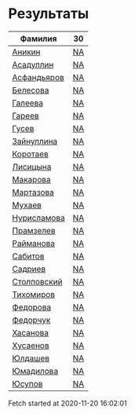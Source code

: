 # Результаты
Фамилия | 30
---|:---:
[Аникин](Аникин/README.md)  | [NA](Аникин/30.md)
[Асадуллин](Асадуллин/README.md)  | [NA](Асадуллин/30.md)
[Асфандьяров](Асфандьяров/README.md)  | [NA](Асфандьяров/30.md)
[Белесова](Белесова/README.md)  | [NA](Белесова/30.md)
[Галеева](Галеева/README.md)  | [NA](Галеева/30.md)
[Гареев](Гареев/README.md)  | [NA](Гареев/30.md)
[Гусев](Гусев/README.md)  | [NA](Гусев/30.md)
[Зайнуллина](Зайнуллина/README.md)  | [NA](Зайнуллина/30.md)
[Коротаев](Коротаев/README.md)  | [NA](Коротаев/30.md)
[Лисицына](Лисицына/README.md)  | [NA](Лисицына/30.md)
[Макарова](Макарова/README.md)  | [NA](Макарова/30.md)
[Мартазова](Мартазова/README.md)  | [NA](Мартазова/30.md)
[Мухаев](Мухаев/README.md)  | [NA](Мухаев/30.md)
[Нурисламова](Нурисламова/README.md)  | [NA](Нурисламова/30.md)
[Прамзелев](Прамзелев/README.md)  | [NA](Прамзелев/30.md)
[Райманова](Райманова/README.md)  | [NA](Райманова/30.md)
[Сабитов](Сабитов/README.md)  | [NA](Сабитов/30.md)
[Садриев](Садриев/README.md)  | [NA](Садриев/30.md)
[Столповский](Столповский/README.md)  | [NA](Столповский/30.md)
[Тихомиров](Тихомиров/README.md)  | [NA](Тихомиров/30.md)
[Федорова](Федорова/README.md)  | [NA](Федорова/30.md)
[Федорчук](Федорчук/README.md)  | [NA](Федорчук/30.md)
[Хасанова](Хасанова/README.md)  | [NA](Хасанова/30.md)
[Хусаенов](Хусаенов/README.md)  | [NA](Хусаенов/30.md)
[Юлдашев](Юлдашев/README.md)  | [NA](Юлдашев/30.md)
[Юмадилова](Юмадилова/README.md)  | [NA](Юмадилова/30.md)
[Юсупов](Юсупов/README.md)  | [NA](Юсупов/30.md)

Fetch started at 2020-11-20 16:02:01
